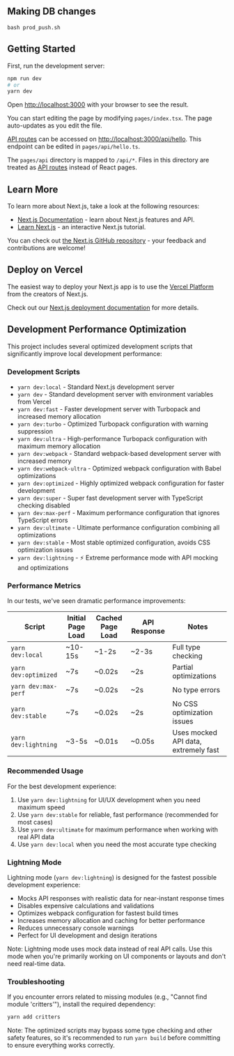 ## Making DB changes

```
bash prod_push.sh
```

## Getting Started

First, run the development server:

```bash
npm run dev
# or
yarn dev
```

Open [http://localhost:3000](http://localhost:3000) with your browser to see the result.

You can start editing the page by modifying `pages/index.tsx`. The page auto-updates as you edit the file.

[API routes](https://nextjs.org/docs/api-routes/introduction) can be accessed on [http://localhost:3000/api/hello](http://localhost:3000/api/hello). This endpoint can be edited in `pages/api/hello.ts`.

The `pages/api` directory is mapped to `/api/*`. Files in this directory are treated as [API routes](https://nextjs.org/docs/api-routes/introduction) instead of React pages.

## Learn More

To learn more about Next.js, take a look at the following resources:

- [Next.js Documentation](https://nextjs.org/docs) - learn about Next.js features and API.
- [Learn Next.js](https://nextjs.org/learn) - an interactive Next.js tutorial.

You can check out [the Next.js GitHub repository](https://github.com/vercel/next.js/) - your feedback and contributions are welcome!

## Deploy on Vercel

The easiest way to deploy your Next.js app is to use the [Vercel Platform](https://vercel.com/new?utm_medium=default-template&filter=next.js&utm_source=create-next-app&utm_campaign=create-next-app-readme) from the creators of Next.js.

Check out our [Next.js deployment documentation](https://nextjs.org/docs/deployment) for more details.

## Development Performance Optimization

This project includes several optimized development scripts that significantly improve local development performance:

### Development Scripts

- `yarn dev:local` - Standard Next.js development server
- `yarn dev` - Standard development server with environment variables from Vercel
- `yarn dev:fast` - Faster development server with Turbopack and increased memory allocation
- `yarn dev:turbo` - Optimized Turbopack configuration with warning suppression
- `yarn dev:ultra` - High-performance Turbopack configuration with maximum memory allocation
- `yarn dev:webpack` - Standard webpack-based development server with increased memory
- `yarn dev:webpack-ultra` - Optimized webpack configuration with Babel optimizations
- `yarn dev:optimized` - Highly optimized webpack configuration for faster development
- `yarn dev:super` - Super fast development server with TypeScript checking disabled
- `yarn dev:max-perf` - Maximum performance configuration that ignores TypeScript errors
- `yarn dev:ultimate` - Ultimate performance configuration combining all optimizations
- `yarn dev:stable` - Most stable optimized configuration, avoids CSS optimization issues
- `yarn dev:lightning` - ⚡ Extreme performance mode with API mocking and optimizations

### Performance Metrics

In our tests, we've seen dramatic performance improvements:

| Script               | Initial Page Load | Cached Page Load | API Response | Notes                                |
| -------------------- | ----------------- | ---------------- | ------------ | ------------------------------------ |
| `yarn dev:local`     | ~10-15s           | ~1-2s            | ~2-3s        | Full type checking                   |
| `yarn dev:optimized` | ~7s               | ~0.02s           | ~2s          | Partial optimizations                |
| `yarn dev:max-perf`  | ~7s               | ~0.02s           | ~2s          | No type errors                       |
| `yarn dev:stable`    | ~7s               | ~0.02s           | ~2s          | No CSS optimization issues           |
| `yarn dev:lightning` | ~3-5s             | ~0.01s           | ~0.05s       | Uses mocked API data, extremely fast |

### Recommended Usage

For the best development experience:

1. Use `yarn dev:lightning` for UI/UX development when you need maximum speed
2. Use `yarn dev:stable` for reliable, fast performance (recommended for most cases)
3. Use `yarn dev:ultimate` for maximum performance when working with real API data
4. Use `yarn dev:local` when you need the most accurate type checking

### Lightning Mode

Lightning mode (`yarn dev:lightning`) is designed for the fastest possible development experience:

- Mocks API responses with realistic data for near-instant response times
- Disables expensive calculations and validations
- Optimizes webpack configuration for fastest build times
- Increases memory allocation and caching for better performance
- Reduces unnecessary console warnings
- Perfect for UI development and design iterations

Note: Lightning mode uses mock data instead of real API calls. Use this mode when you're primarily working on UI components or layouts and don't need real-time data.

### Troubleshooting

If you encounter errors related to missing modules (e.g., "Cannot find module 'critters'"), install the required dependency:

```bash
yarn add critters
```

Note: The optimized scripts may bypass some type checking and other safety features, so it's recommended to run `yarn build` before committing to ensure everything works correctly.
